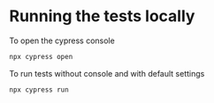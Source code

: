 # Running the tests locally

To open the cypress console

```bash
npx cypress open
```

To run tests without console and with default settings

```bash
npx cypress run
```
